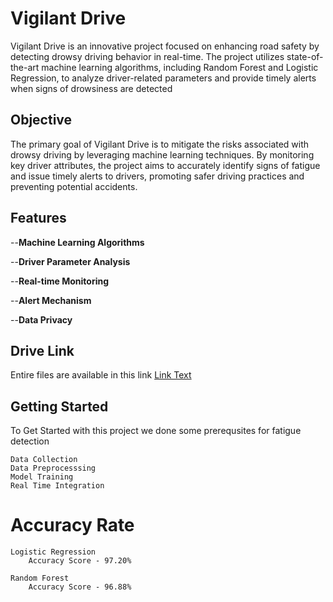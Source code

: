 
# Vigilant Drive 

Vigilant Drive is an innovative project focused on enhancing road safety by detecting drowsy driving behavior in real-time. The project utilizes state-of-the-art machine learning algorithms, including Random Forest and Logistic Regression, to analyze driver-related parameters and provide timely alerts when signs of drowsiness are detected

## Objective

The primary goal of Vigilant Drive is to mitigate the risks associated with drowsy driving by leveraging machine learning techniques. By monitoring key driver attributes, the project aims to accurately identify signs of fatigue and issue timely alerts to drivers, promoting safer driving practices and preventing potential accidents.

## Features
--**Machine Learning Algorithms**

--**Driver Parameter Analysis**

--**Real-time Monitoring**

--**Alert Mechanism**

--**Data Privacy**

## Drive Link
Entire files are available in this link
[Link Text](https://drive.google.com/drive/u/0/folders/1klQYP2puS48K8KJpFrhk9s2mwHitLy6K)


## Getting Started 
To Get Started with this project we done some prerequsites for fatigue detection
 
    Data Collection
    Data Preprocesssing
    Model Training
    Real Time Integration

# Accuracy Rate 
    Logistic Regression 
        Accuracy Score - 97.20%
    
    Random Forest 
        Accuracy Score - 96.88%

